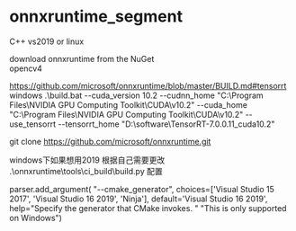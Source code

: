 # onnxruntime_segment
C++
vs2019 or linux 

download onnxruntime from the NuGet  
opencv4 

https://github.com/microsoft/onnxruntime/blob/master/BUILD.md#tensorrt
windows
.\build.bat   --cuda_version 10.2   --cudnn_home "C:\Program Files\NVIDIA GPU Computing Toolkit\CUDA\v10.2"  --cuda_home  "C:\Program Files\NVIDIA GPU Computing Toolkit\CUDA\v10.2"  --use_tensorrt --tensorrt_home "D:\software\TensorRT-7.0.0.11_cuda10.2" 



git   clone  https://github.com/microsoft/onnxruntime.git

windows下如果想用2019
根据自己需要更改
.\onnxruntime\tools\ci_build\build.py  配置

  parser.add_argument(
        "--cmake_generator",
        choices=['Visual Studio 15 2017', 'Visual Studio 16 2019', 'Ninja'],
        default='Visual Studio 16 2019',
        help="Specify the generator that CMake invokes. "
        "This is only supported on Windows")

